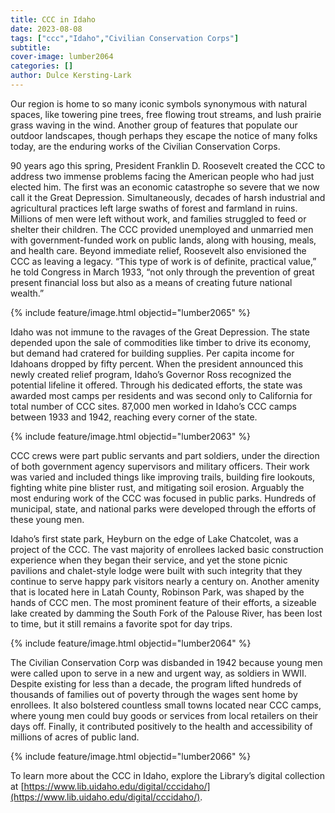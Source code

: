 ```yaml
---
title: CCC in Idaho
date: 2023-08-08
tags: ["ccc","Idaho","Civilian Conservation Corps"]
subtitle: 
cover-image: lumber2064
categories: []
author: Dulce Kersting-Lark
---
```


Our region is home to so many iconic symbols synonymous with natural spaces, like towering pine trees, free flowing trout streams, and lush prairie grass waving in the wind. Another group of features that populate our outdoor landscapes, though perhaps they escape the notice of many folks today, are the enduring works of the Civilian Conservation Corps. 

90 years ago this spring, President Franklin D. Roosevelt created the CCC to address two immense problems facing the American people who had just elected him. The first was an economic catastrophe so severe that we now call it the Great Depression. Simultaneously, decades of harsh industrial and agricultural practices left large swaths of forest and farmland in ruins. Millions of men were left without work, and families struggled to feed or shelter their children. The CCC provided unemployed and unmarried men with government-funded work on public lands, along with housing, meals, and health care. Beyond immediate relief, Roosevelt also envisioned the CCC as leaving a legacy. “This type of work is of definite, practical value,” he told Congress in March 1933, “not only through the prevention of great present financial loss but also as a means of creating future national wealth.” 

{% include feature/image.html objectid="lumber2065" %}

Idaho was not immune to the ravages of the Great Depression. The state depended upon the sale of commodities like timber to drive its economy, but demand had cratered for building supplies. Per capita income for Idahoans dropped by fifty percent. When the president announced this newly created relief program, Idaho’s Governor Ross recognized the potential lifeline it offered. Through his dedicated efforts, the state was awarded most camps per residents and was second only to California for total number of CCC sites. 87,000 men worked in Idaho’s CCC camps between 1933 and 1942, reaching every corner of the state. 

{% include feature/image.html objectid="lumber2063" %}

CCC crews were part public servants and part soldiers, under the direction of both government agency supervisors and military officers. Their work was varied and included things like improving trails, building fire lookouts, fighting white pine blister rust, and mitigating soil erosion. Arguably the most enduring work of the CCC was focused in public parks. Hundreds of municipal, state, and national parks were developed through the efforts of these young men. 

Idaho’s first state park, Heyburn on the edge of Lake Chatcolet, was a project of the CCC. The vast majority of enrollees lacked basic construction experience when they began their service, and yet the stone picnic pavilions and chalet-style lodge were built with such integrity that they continue to serve happy park visitors nearly a century on. Another amenity that is located here in Latah County, Robinson Park, was shaped by the hands of CCC men. The most prominent feature of their efforts, a sizeable lake created by damming the South Fork of the Palouse River, has been lost to time, but it still remains a favorite spot for day trips. 

{% include feature/image.html objectid="lumber2064" %}

The Civilian Conservation Corp was disbanded in 1942 because young men were called upon to serve in a new and urgent way, as soldiers in WWII. Despite existing for less than a decade, the program lifted hundreds of thousands of families out of poverty through the wages sent home by enrollees. It also bolstered countless small towns located near CCC camps, where young men could buy goods or services from local retailers on their days off. Finally, it contributed positively to the health and accessibility of millions of acres of public land.

{% include feature/image.html objectid="lumber2066" %}

To learn more about the CCC in Idaho, explore the Library’s digital collection at [https://www.lib.uidaho.edu/digital/cccidaho/](https://www.lib.uidaho.edu/digital/cccidaho/).